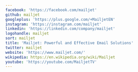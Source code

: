 ```yaml
---
facebook: 'https://facebook.com/mailjet'
github: mailjet
googleplus: 'https://plus.google.com/+MailjetEN'
instagram: 'https://instagram.com/mailjet'
linkedin: 'https://linkedin.com/company/mailjet'
logohandle: mailjet
sort: mailjet
title: 'Mailjet: Powerful and Effective Email Solutions'
twitter: mailjet
website: 'https://www.mailjet.com/'
wikipedia: https://en.wikipedia.org/wiki/Mailjet
youtube: 'https://youtube.com/MailjetTV'
---
```


